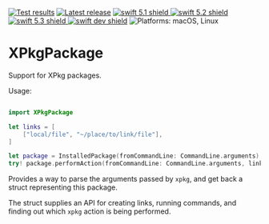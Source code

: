 [comment]: <> (Header Generated by ActionStatus 1.0.2 - 320)

[![Test results][tests shield]][actions] [![Latest release][release shield]][releases] [![swift 5.1 shield] ![swift 5.2 shield] ![swift 5.3 shield] ![swift dev shield]][swift] ![Platforms: macOS, Linux][platforms shield]

[release shield]: https://img.shields.io/github/v/release/elegantchaos/XPkgPackage
[platforms shield]: https://img.shields.io/badge/platforms-macOS_Linux-lightgrey.svg?style=flat "macOS, Linux"
[tests shield]: https://github.com/elegantchaos/XPkgPackage/workflows/Tests/badge.svg
[swift 5.1 shield]: https://img.shields.io/badge/swift-5.1-F05138.svg "Swift 5.1"
[swift 5.2 shield]: https://img.shields.io/badge/swift-5.2-F05138.svg "Swift 5.2"
[swift 5.3 shield]: https://img.shields.io/badge/swift-5.3-F05138.svg "Swift 5.3"
[swift dev shield]: https://img.shields.io/badge/swift-dev-F05138.svg "Swift dev"

[swift]: https://swift.org
[releases]: https://github.com/elegantchaos/XPkgPackage/releases
[actions]: https://github.com/elegantchaos/XPkgPackage/actions

[comment]: <> (End of ActionStatus Header)

# XPkgPackage

Support for XPkg packages.

Usage:

```swift

import XPkgPackage

let links = [
    ["local/file", "~/place/to/link/file"],
]

let package = InstalledPackage(fromCommandLine: CommandLine.arguments)
try! package.performAction(fromCommandLine: CommandLine.arguments, links: links)

```

Provides a way to parse the arguments passed by `xpkg`, and get back a struct representing this package.

The struct supplies an API for creating links, running commands, and finding out which `xpkg` action is being performed.
